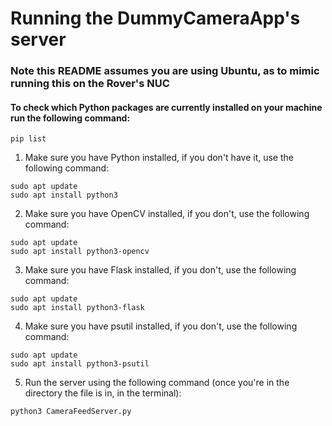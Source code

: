 # Running the DummyCameraApp's server

### Note this README assumes you are using Ubuntu, as to mimic running this on the Rover's NUC

#### To check which Python packages are currently installed on your machine run the following command:

```
pip list
```

1. Make sure you have Python installed, if you don't have it, use the following command:

```
sudo apt update
sudo apt install python3
```

2. Make sure you have OpenCV installed, if you don't, use the following command:

```
sudo apt update
sudo apt install python3-opencv
```

3. Make sure you have Flask installed, if you don't, use the following command:

```
sudo apt update
sudo apt install python3-flask
```

4. Make sure you have psutil installed, if you don't, use the following command:

```
sudo apt update
sudo apt install python3-psutil
```

5. Run the server using the following command (once you're in the directory the file is in, in the terminal):

```
python3 CameraFeedServer.py
```
